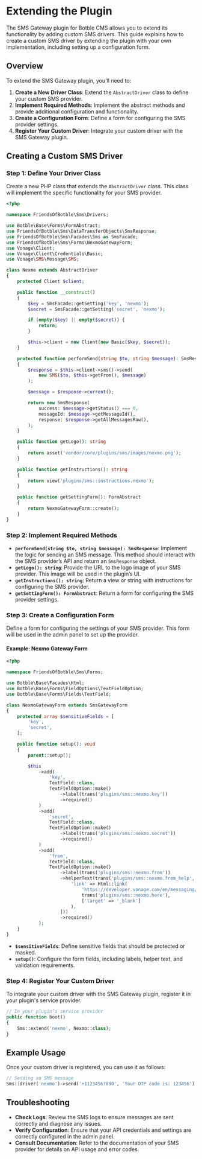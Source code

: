# Extending the Plugin

The SMS Gateway plugin for Botble CMS allows you to extend its functionality by adding custom SMS drivers. This guide explains how to create a custom SMS driver by extending the plugin with your own implementation, including setting up a configuration form.

## Overview

To extend the SMS Gateway plugin, you'll need to:

1. **Create a New Driver Class**: Extend the `AbstractDriver` class to define your custom SMS provider.
2. **Implement Required Methods**: Implement the abstract methods and provide additional configuration and functionality.
3. **Create a Configuration Form**: Define a form for configuring the SMS provider settings.
4. **Register Your Custom Driver**: Integrate your custom driver with the SMS Gateway plugin.

## Creating a Custom SMS Driver

### Step 1: Define Your Driver Class

Create a new PHP class that extends the `AbstractDriver` class. This class will implement the specific functionality for your SMS provider.

```php
<?php

namespace FriendsOfBotble\Sms\Drivers;

use Botble\Base\Forms\FormAbstract;
use FriendsOfBotble\Sms\DataTransferObjects\SmsResponse;
use FriendsOfBotble\Sms\Facades\Sms as SmsFacade;
use FriendsOfBotble\Sms\Forms\NexmoGatewayForm;
use Vonage\Client;
use Vonage\Client\Credentials\Basic;
use Vonage\SMS\Message\SMS;

class Nexmo extends AbstractDriver
{
    protected Client $client;

    public function __construct()
    {
        $key = SmsFacade::getSetting('key', 'nexmo');
        $secret = SmsFacade::getSetting('secret', 'nexmo');

        if (empty($key) || empty($secret)) {
            return;
        }

        $this->client = new Client(new Basic($key, $secret));
    }

    protected function performSend(string $to, string $message): SmsResponse
    {
        $response = $this->client->sms()->send(
            new SMS($to, $this->getFrom(), $message)
        );

        $message = $response->current();

        return new SmsResponse(
            success: $message->getStatus() === 0,
            messageId: $message->getMessageId(),
            response: $response->getAllMessagesRaw(),
        );
    }

    public function getLogo(): string
    {
        return asset('vendor/core/plugins/sms/images/nexmo.png');
    }

    public function getInstructions(): string
    {
        return view('plugins/sms::instructions.nexmo');
    }

    public function getSettingForm(): FormAbstract
    {
        return NexmoGatewayForm::create();
    }
}
```

### Step 2: Implement Required Methods

- **`performSend(string $to, string $message): SmsResponse`**: Implement the logic for sending an SMS message. This method should interact with the SMS provider’s API and return an `SmsResponse` object.
- **`getLogo(): string`**: Provide the URL to the logo image of your SMS provider. This image will be used in the plugin’s UI.
- **`getInstructions(): string`**: Return a view or string with instructions for configuring the SMS provider.
- **`getSettingForm(): FormAbstract`**: Return a form for configuring the SMS provider settings.

### Step 3: Create a Configuration Form

Define a form for configuring the settings of your SMS provider. This form will be used in the admin panel to set up the provider.

#### Example: Nexmo Gateway Form

```php
<?php

namespace FriendsOfBotble\Sms\Forms;

use Botble\Base\Facades\Html;
use Botble\Base\Forms\FieldOptions\TextFieldOption;
use Botble\Base\Forms\Fields\TextField;

class NexmoGatewayForm extends SmsGatewayForm
{
    protected array $sensitiveFields = [
        'key',
        'secret',
    ];

    public function setup(): void
    {
        parent::setup();

        $this
            ->add(
                'key',
                TextField::class,
                TextFieldOption::make()
                    ->label(trans('plugins/sms::nexmo.key'))
                    ->required()
            )
            ->add(
                'secret',
                TextField::class,
                TextFieldOption::make()
                    ->label(trans('plugins/sms::nexmo.secret'))
                    ->required()
            )
            ->add(
                'from',
                TextField::class,
                TextFieldOption::make()
                    ->label(trans('plugins/sms::nexmo.from'))
                    ->helperText(trans('plugins/sms::nexmo.from_help', [
                        'link' => Html::link(
                            'https://developer.vonage.com/en/messaging/sms/guides/custom-sender-id?source=messaging',
                            trans('plugins/sms::nexmo.here'),
                            ['target' => '_blank']
                        ),
                    ]))
                    ->required()
            );
    }
}
```

- **`$sensitiveFields`**: Define sensitive fields that should be protected or masked.
- **`setup()`**: Configure the form fields, including labels, helper text, and validation requirements.

### Step 4: Register Your Custom Driver

To integrate your custom driver with the SMS Gateway plugin, register it in your plugin's service provider.

```php
// In your plugin’s service provider
public function boot()
{
    Sms::extend('nexmo', Nexmo::class);
}
```

## Example Usage

Once your custom driver is registered, you can use it as follows:

```php
// Sending an SMS message
Sms::driver('nexmo')->send('+11234567890', 'Your OTP code is: 123456');
```

## Troubleshooting

- **Check Logs**: Review the SMS logs to ensure messages are sent correctly and diagnose any issues.
- **Verify Configuration**: Ensure that your API credentials and settings are correctly configured in the admin panel.
- **Consult Documentation**: Refer to the documentation of your SMS provider for details on API usage and error codes.
